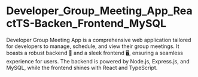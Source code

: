 # Developer_Group_Meeting_App_ReactTS-Backen_Frontend_MySQL
Developer Group Meeting App is a comprehensive web application tailored for developers to manage, schedule, and view their group meetings. It boasts a robust backend 💼 and a sleek frontend 🖥, ensuring a seamless experience for users. The backend is powered by Node.js, Express.js, and MySQL, while the frontend shines with React and TypeScript.
